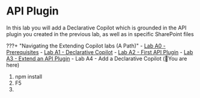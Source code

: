 # API Plugin

In this lab you will add a Declarative Copilot which is grounded in the API plugin you created in the previous lab, as well as in specific SharePoint files

???+ "Navigating the Extending Copilot labs (A Path)"
    - [Lab A0 - Prerequisites](/copilot-camp/pages/extend-m365-copilot/00-prerequisites)
    - [Lab A1 - Declarative Copilot](/copilot-camp/pages/01-declarative-copilot.md)
    - [Lab A2 - First API Plugin](/copilot-camp/pages/extend-m365-copilot/02-api-plugin)
    - [Lab A3 - Extend an API Plugin](/copilot-camp/pages/extend-m365-copilot/03-add-to-api-plugin)
    - Lab A4 - Add a Declarative Copilot (📍You are here)


1. npm install
2. F5
3. 